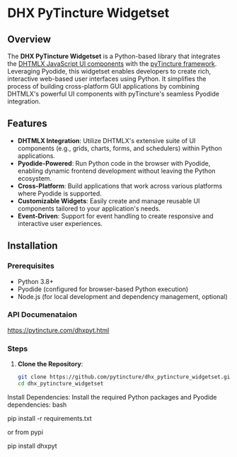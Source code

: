 # DHX PyTincture Widgetset

## Overview
The **DHX PyTincture Widgetset** is a Python-based library that integrates the [DHTMLX JavaScript UI components](https://dhtmlx.com/) with the [pyTincture framework](https://github.com/schapman1974/pyTincture). Leveraging Pyodide, this widgetset enables developers to create rich, interactive web-based user interfaces using Python. It simplifies the process of building cross-platform GUI applications by combining DHTMLX's powerful UI components with pyTincture's seamless Pyodide integration.

## Features
- **DHTMLX Integration**: Utilize DHTMLX's extensive suite of UI components (e.g., grids, charts, forms, and schedulers) within Python applications.
- **Pyodide-Powered**: Run Python code in the browser with Pyodide, enabling dynamic frontend development without leaving the Python ecosystem.
- **Cross-Platform**: Build applications that work across various platforms where Pyodide is supported.
- **Customizable Widgets**: Easily create and manage reusable UI components tailored to your application's needs.
- **Event-Driven**: Support for event handling to create responsive and interactive user experiences.

## Installation
### Prerequisites
- Python 3.8+
- Pyodide (configured for browser-based Python execution)
- Node.js (for local development and dependency management, optional)

### API Documenataion
https://pytincture.com/dhxpyt.html

### Steps
1. **Clone the Repository**:
   ```bash
   git clone https://github.com/pytincture/dhx_pytincture_widgetset.git
   cd dhx_pytincture_widgetset
Install Dependencies: Install the required Python packages and Pyodide dependencies:
bash

pip install -r requirements.txt

or from pypi

pip install dhxpyt
